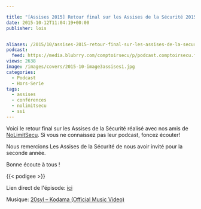 ```yaml
---

title: "[Assises 2015] Retour final sur les Assises de la Sécurité 2015 avec NoLimitSecu"
date: 2015-10-12T11:04:19+00:00
publisher: lois


aliases: /2015/10/assises-2015-retour-final-sur-les-assises-de-la-securite-2015-avec-nolimitsecu/
podcast:
  feed: https://media.blubrry.com/comptoirsecu/p/podcast.comptoirsecu.fr/CSEC.HS08.2015-10-12.ASSISES2015_JOUR3.mp3
views: 2638
image: /images/covers/2015-10-image3assises1.jpg
categories:
  - Podcast
  - Hors-Serie
tags:
  - assises
  - conférences
  - nolimitsecu
  - ssi
---
```



Voici le retour final sur les Assises de la Sécurité réalisé avec nos amis de [NoLimitSecu](http://www.nolimitsecu.fr/). Si vous ne connaissez pas leur podcast, foncez écouter!

Nous remercions Les Assises de la Sécurité de nous avoir invité pour la seconde année.

Bonne écoute à tous !




{{< podigee >}}





Lien direct de l'épisode: [ici](http://podcast.comptoirsecu.fr/CSEC.HS08.2015-10-12.ASSISES2015_JOUR3.mp3)

Musique: <a  href="https://www.youtube.com/watch?v=65oZD-7gJYE" >20syl – Kodama (Official Music Video)</a>
